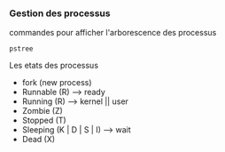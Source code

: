 ### Gestion des processus 
commandes pour afficher l'arborescence des processus 
```
pstree 
```
Les etats des processus
- fork (new process)
- Runnable (R) --> ready 
- Running (R) --> kernel || user 
- Zombie (Z)
- Stopped (T)
- Sleeping (K | D | S | I) --> wait
- Dead (X)
